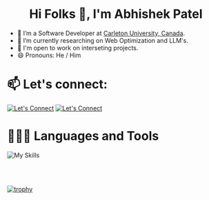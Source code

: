 <h1 align="center">Hi Folks 👋, I'm Abhishek Patel</h1>

- 🔭 I’m a Software Developer at [Carleton University, Canada](https://carleton.ca/).
- 🌱 I’m currently researching on Web Optimization and LLM's.
- 💬 I'm open to work on interseting projects.
- 😄 Pronouns: He / Him

# 📫 Let's connect:

[![Let's Connect](https://skillicons.dev/icons?i=instagram)](https://www.instagram.com/abhip167/)
[![Let's Connect](https://skillicons.dev/icons?i=linkedin)](https://www.linkedin.com/in/abhip167/)

# 👨🏻‍💻 Languages and Tools <br />

![My Skills](https://skillicons.dev/icons?i=js,python,c,cpp,react,vue,nodejs,mongodb,postgresql,qt,jest,vite,gitlab,github,materialui)

<br />
<br />

[![trophy](https://github-profile-trophy.vercel.app/?username=abhip167&theme=radical&no-frame=true&row=1&&margin-w=20&no-bg=true)](https://github-profile-trophy.vercel.app/?username=abhip167&theme=radical&no-frame=true&row=1&&margin-w=20&no-bg=true)
